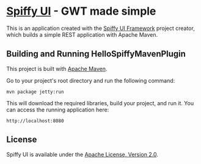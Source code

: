 [Spiffy UI](http://www.spiffyui.org) - GWT made simple
==================================================

This is an application created with the [Spiffy UI Framework](http://www.spiffyui.org) project creator, which builds a simple REST application with Apache Maven.


Building and Running HelloSpiffyMavenPlugin
--------------------------------------

This project is built with [Apache Maven](http://maven.apache.org/).  
    
Go to your project's root directory and run the following command:

    mvn package jetty:run
        
This will download the required libraries, build your project, and run it.  You can access the running application here:

    http://localhost:8080
    

License
--------------------------------------

Spiffy UI is available under the [Apache License, Version 2.0](http://www.apache.org/licenses/LICENSE-2.0.html).

